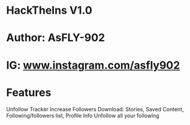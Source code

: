# HackTheIns V1.0

# Author: AsFLY-902
# IG: www.instagram.com/asfly902
# Features
Unfollow Tracker
Increase Followers
Download: Stories, Saved Content, Following/followers list, Profile Info
Unfollow all your following

